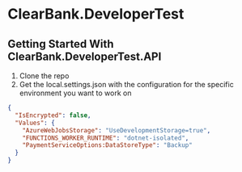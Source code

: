 # ClearBank.DeveloperTest

## Getting Started With ClearBank.DeveloperTest.API

1. Clone the repo
2. Get the local.settings.json with the configuration for the specific environment you want to work on

```json
{
  "IsEncrypted": false,
  "Values": {
    "AzureWebJobsStorage": "UseDevelopmentStorage=true",
    "FUNCTIONS_WORKER_RUNTIME": "dotnet-isolated",
    "PaymentServiceOptions:DataStoreType": "Backup"
  }
}
```

